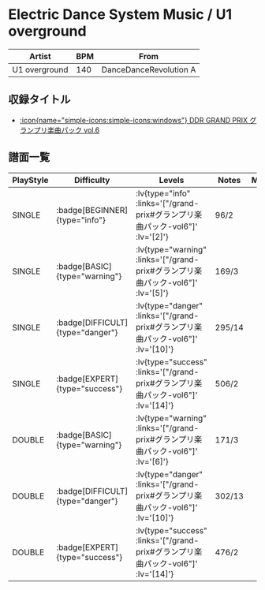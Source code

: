 # Electric Dance System Music / U1 overground

|Artist|BPM|From|
|------|---|----|
|U1 overground|140|DanceDanceRevolution A|

## 収録タイトル

- [ :icon{name="simple-icons:simple-icons:windows"} DDR GRAND PRIX グランプリ楽曲パック vol.6](/grand-prix#グランプリ楽曲パック-vol6)

## 譜面一覧

|PlayStyle|Difficulty|Levels|Notes|Movie|
|---------|----------|------|-----|-----|
|SINGLE| :badge[BEGINNER]{type="info"} | :lv{type="info" :links='["/grand-prix#グランプリ楽曲パック-vol6"]' :lv='[2]'} |96/2||
|SINGLE| :badge[BASIC]{type="warning"} | :lv{type="warning" :links='["/grand-prix#グランプリ楽曲パック-vol6"]' :lv='[5]'} |169/3||
|SINGLE| :badge[DIFFICULT]{type="danger"} | :lv{type="danger" :links='["/grand-prix#グランプリ楽曲パック-vol6"]' :lv='[10]'} |295/14||
|SINGLE| :badge[EXPERT]{type="success"} | :lv{type="success" :links='["/grand-prix#グランプリ楽曲パック-vol6"]' :lv='[14]'} |506/2||
|DOUBLE| :badge[BASIC]{type="warning"} | :lv{type="warning" :links='["/grand-prix#グランプリ楽曲パック-vol6"]' :lv='[6]'} |171/3||
|DOUBLE| :badge[DIFFICULT]{type="danger"} | :lv{type="danger" :links='["/grand-prix#グランプリ楽曲パック-vol6"]' :lv='[10]'} |302/13||
|DOUBLE| :badge[EXPERT]{type="success"} | :lv{type="success" :links='["/grand-prix#グランプリ楽曲パック-vol6"]' :lv='[14]'} |476/2||
